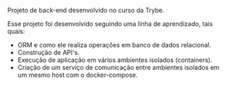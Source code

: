 Projeto de back-end desenvolvido no curso da Trybe.

Esse projeto foi desenvolvido seguindo uma linha de aprendizado, tais quais:

* ORM e como ele realiza operações em banco de dados relacional.
* Construção de API's.
* Execução de aplicação em vários ambientes isolados (containers).
* Criação de um serviço de comunicação entre ambientes isolados em um mesmo host com o docker-compose.
